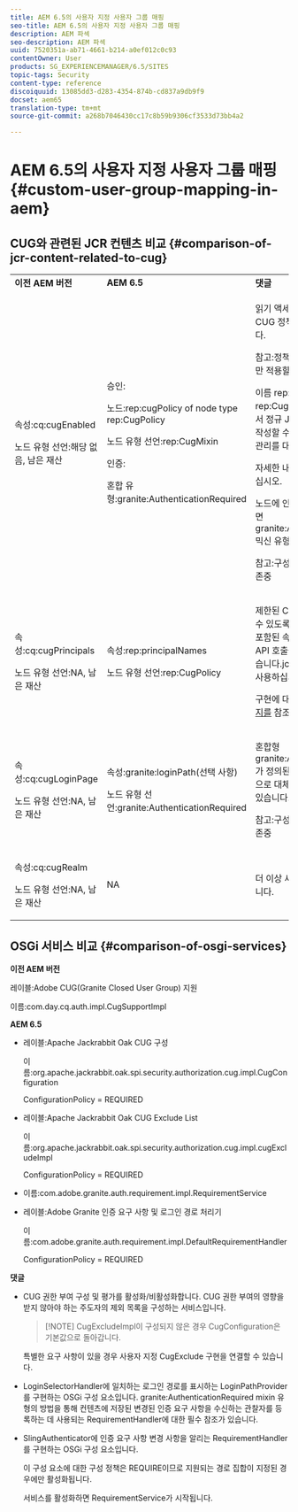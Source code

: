 ```yaml
---
title: AEM 6.5의 사용자 지정 사용자 그룹 매핑
seo-title: AEM 6.5의 사용자 지정 사용자 그룹 매핑
description: AEM 파섹
seo-description: AEM 파섹
uuid: 7520351a-ab71-4661-b214-a0ef012c0c93
contentOwner: User
products: SG_EXPERIENCEMANAGER/6.5/SITES
topic-tags: Security
content-type: reference
discoiquuid: 13085dd3-d283-4354-874b-cd837a9db9f9
docset: aem65
translation-type: tm+mt
source-git-commit: a268b7046430cc17c8b59b9306cf3533d73bb4a2

---
```



# AEM 6.5의 사용자 지정 사용자 그룹 매핑 {#custom-user-group-mapping-in-aem}

## CUG와 관련된 JCR 컨텐츠 비교 {#comparison-of-jcr-content-related-to-cug}

<table>
 <tbody>
  <tr>
   <td><strong>이전 AEM 버전</strong></td>
   <td><strong>AEM 6.5</strong></td>
   <td><strong>댓글</strong></td>
  </tr>
  <tr>
   <td><p>속성:cq:cugEnabled</p> <p>노드 유형 선언:해당 없음, 남은 재산</p> </td>
   <td><p>승인:</p> <p>노드:rep:cugPolicy of node type rep:CugPolicy</p> <p>노드 유형 선언:rep:CugMixin</p> <p> </p> <p> </p> <p> </p> 인증:</p> <p>혼합 유형:granite:AuthenticationRequired</p> </td>
   <td><p>읽기 액세스를 제한하기 위해 전용 CUG 정책이 대상 노드에 적용됩니다.</p> <p>참고:정책은 구성된 지원 경로에서만 적용할 수 있습니다.</p> <p>이름 rep:cugPolicy 및 rep:CugPolicy가 보호되는 노드로서 정규 JCR API 호출을 사용하여 작성할 수 없습니다.jcr 액세스 제어 관리를 대신 사용하십시오.</p> <p>자세한 내용은 <a href="https://jackrabbit.apache.org/oak/docs/security/authorization/cug.html">이 페이지를</a> 참조하십시오.</p> <p>노드에 인증 요구 사항을 적용하려면 granite:AuthenticationRequired 믹신 유형을 추가해도 충분합니다.</p> <p>참고:구성된 지원 경로 아래에서만 존중</p> </td>
  </tr>
  <tr>
   <td><p>속성:cq:cugPrincipals</p> <p>노드 유형 선언:NA, 남은 재산</p> </td>
   <td><p>속성:rep:principalNames</p> <p>노드 유형 선언:rep:CugPolicy</p> </td>
   <td><p>제한된 CUG 아래의 컨텐츠를 읽을 수 있도록 허용된 주도자의 이름이 포함된 속성은 보호되며 일반 JCR API 호출을 사용하여 작성할 수 없습니다.jcr 액세스 제어 관리를 대신 사용하십시오.</p> <p>구현에 대한 자세한 내용은 <a href="https://svn.apache.org/repos/asf/jackrabbit/trunk/jackrabbitapi/src/main/java/org/apache/jackrabbit/api/security/authorization/PrincipalSetPolicy.java">이 페이지를</a> 참조하십시오.</p> </td>
  </tr>
  <tr>
   <td><p>속성:cq:cugLoginPage</p> <p>노드 유형 선언:NA, 남은 재산</p> </td>
   <td><p>속성:granite:loginPath(선택 사항)</p> <p>노드 유형 선언:granite:AuthenticationRequired</p> </td>
   <td><p>혼합형 granite:AuthenticationRequired가 정의된 JCR 파섹 노드는 선택적으로 대체 로그인 경로를 정의할 수 있습니다.</p> <p>참고:구성된 지원 경로 아래에서만 존중</p> </td>
  </tr>
  <tr>
   <td><p>속성:cq:cugRealm</p> <p>노드 유형 선언:NA, 남은 재산</p> </td>
   <td>NA</td>
   <td>더 이상 새 구현에서 지원되지 않습니다.</td>
  </tr>
 </tbody>
</table>

## OSGi 서비스 비교 {#comparison-of-osgi-services}

**이전 AEM 버전**

레이블:Adobe CUG(Granite Closed User Group) 지원

이름:com.day.cq.auth.impl.CugSupportImpl

**AEM 6.5**

* 레이블:Apache Jackrabbit Oak CUG 구성

   이름:org.apache.jackrabbit.oak.spi.security.authorization.cug.impl.CugConfiguration

   ConfigurationPolicy = REQUIRED

* 레이블:Apache Jackrabbit Oak CUG Exclude List

   이름:org.apache.jackrabbit.oak.spi.security.authorization.cug.impl.cugExcludeImpl

   ConfigurationPolicy = REQUIRED

* 이름:com.adobe.granite.auth.requirement.impl.RequirementService
* 레이블:Adobe Granite 인증 요구 사항 및 로그인 경로 처리기

   이름:com.adobe.granite.auth.requirement.impl.DefaultRequirementHandler

   ConfigurationPolicy = REQUIRED

**댓글**

* CUG 권한 부여 구성 및 평가를 활성화/비활성화합니다.
CUG 권한 부여의 영향을 받지 않아야 하는 주도자의 제외 목록을 구성하는 서비스입니다.

   >[!NOTE] CugExcludeImpl이 구성되지 않은 경우 CugConfiguration은 기본값으로 돌아갑니다.

   특별한 요구 사항이 있을 경우 사용자 지정 CugExclude 구현을 연결할 수 있습니다.

* LoginSelectorHandler에 일치하는 로그인 경로를 표시하는 LoginPathProvider를 구현하는 OSGi 구성 요소입니다. granite:AuthenticationRequired mixin 유형의 방법을 통해 컨텐츠에 저장된 변경된 인증 요구 사항을 수신하는 관찰자를 등록하는 데 사용되는 RequirementHandler에 대한 필수 참조가 있습니다.
* SlingAuthenticator에 인증 요구 사항 변경 사항을 알리는 RequirementHandler를 구현하는 OSGi 구성 요소입니다.

   이 구성 요소에 대한 구성 정책은 REQUIRE이므로 지원되는 경로 집합이 지정된 경우에만 활성화됩니다.

   서비스를 활성화하면 RequirementService가 시작됩니다.

<!-- nested tables not supported - text above is the table>
<table>
 <tbody>
  <tr>
   <td><strong>Older AEM Versions</strong></td>
   <td><strong>AEM 6.5</strong></td>
   <td><strong>Comments</strong></td>
  </tr>
  <tr>
   <td><p>Label: Adobe Granite Closed User Group (CUG) Support</p> <p>Name: com.day.cq.auth.impl.CugSupportImpl</p> </td>
   <td><p>Label: Apache Jackrabbit Oak CUG Configuration</p> <p>Name: org.apache.jackrabbit.oak.spi.security.authorization.cug.impl.CugConfiguration</p> <p>ConfigurationPolicy = REQUIRED</p> </td>
    <td><p>Label: Apache Jackrabbit Oak CUG Exclude List</p> <p>Name: org.apache.jackrabbit.oak.spi.security.authorization.cug.impl.CugExcludeImpl</p> <p>ConfigurationPolicy = REQUIRED</p> <p> </p> <p> </p> <p> </p> <p> </p> </td>
      </tr>
      <tr>
       <td>Name: com.adobe.granite.auth.requirement.impl.RequirementService</td>
      </tr>
      <tr>
       <td><p>Label: Adobe Granite Authentication Requirement and Login Path Handler</p> <p>Name: com.adobe.granite.auth.requirement.impl.DefaultRequirementHandler</p> <p>ConfigurationPolicy = REQUIRED</p> </td>
      </tr>
     </tbody>
    </table> </td>
   <td>
     <tbody>
      <tr>
       <td>Configuration of the CUG authorization and enable/disable the evaluation.</td>
      </tr>
      <tr>
       <td><p>Service to configure exclusion list of principals which should not be affected by the CUG authorization.</p> <p>NOTE: If the CugExcludeImpl is not configured, the CugConfiguration will fall back to the default.</p> <p>It is possible to plug a custom CugExclude implementation in case of special needs.</p> </td>
      </tr>
      <tr>
       <td>OSGi component implementing LoginPathProvider that exposes a matching login path to the LoginSelectorHandler. It has a mandatory reference to a RequirementHandler which is used to register the observer that listens to changed auth requirements stored in the content by the means of the granite:AuthenticationRequired mixin type. </td>
      </tr>
      <tr>
       <td><p>OSGi component implementing RequirementHandler that notifies the SlingAuthenticator about changes to authrequirements.</p> <p>As configuration policy for this component is REQUIRE it will only be activated if a set of supported paths is specified.</p> <p>Enabling the service will launch the RequirementService.</p> </td>
      </tr>
     </tbody>
     </td>
  </tr>
  <tr>
   <td> </td>
   <td> </td>
   <td> </td>
  </tr>
  <tr>
   <td> </td>
   <td> </td>
   <td> </td>
  </tr>
  <tr>
   <td> </td>
   <td> </td>
   <td> </td>
  </tr>
 </tbody>
</table>
-->

